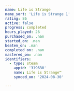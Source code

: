 ```yaml
---
name: Life is Strange
name_sort: 'Life is Strange 1'
rating: 86
active: false
progress: completed
hours_played: 26
purchased_on: .nan
started_on: .nan
beaten_on: .nan
completed_on: .nan
mastered_on: .nan
identifiers:
  - type: steam
    appid: '319630'
    name: Life is Strange™
    synced_on: '2024-08-30'

---
```

